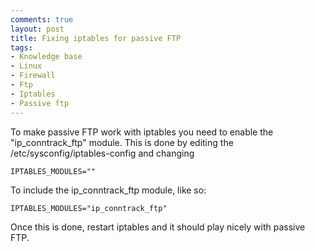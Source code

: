 ```yaml
---
comments: true
layout: post
title: Fixing iptables for passive FTP
tags:
- Knowledge base
- Linux
- Firewall
- Ftp
- Iptables
- Passive ftp
---
```


To make passive FTP work with iptables you need to enable the "ip_conntrack_ftp" module. This is done by editing the /etc/sysconfig/iptables-config and changing

```text
IPTABLES_MODULES=""
```

To include the ip_conntrack_ftp module, like so:

```text
IPTABLES_MODULES="ip_conntrack_ftp"
```

Once this is done, restart iptables and it should play nicely with passive FTP.

